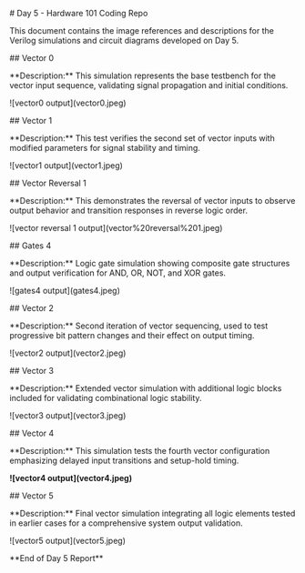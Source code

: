 \# Day 5 - Hardware 101 Coding Repo



This document contains the image references and descriptions for the Verilog simulations and circuit diagrams developed on Day 5.





\## Vector 0

\*\*Description:\*\* This simulation represents the base testbench for the vector input sequence, validating signal propagation and initial conditions.



!\[vector0 output](vector0.jpeg)



\## Vector 1

\*\*Description:\*\* This test verifies the second set of vector inputs with modified parameters for signal stability and timing.



!\[vector1 output](vector1.jpeg)





\## Vector Reversal 1

\*\*Description:\*\* This demonstrates the reversal of vector inputs to observe output behavior and transition responses in reverse logic order.



!\[vector reversal 1 output](vector%20reversal%201.jpeg)





\## Gates 4

\*\*Description:\*\* Logic gate simulation showing composite gate structures and output verification for AND, OR, NOT, and XOR gates.



!\[gates4 output](gates4.jpeg)





\## Vector 2

\*\*Description:\*\* Second iteration of vector sequencing, used to test progressive bit pattern changes and their effect on output timing.

!\[vector2 output](vector2.jpeg)



\## Vector 3

\*\*Description:\*\* Extended vector simulation with additional logic blocks included for validating combinational logic stability.



!\[vector3 output](vector3.jpeg)





\## Vector 4

\*\*Description:\*\* This simulation tests the fourth vector configuration emphasizing delayed input transitions and setup-hold timing.



**!\[vector4 output](vector4.jpeg)**





\## Vector 5

\*\*Description:\*\* Final vector simulation integrating all logic elements tested in earlier cases for a comprehensive system output validation.

!\[vector5 output](vector5.jpeg)





\*\*End of Day 5 Report\*\*

